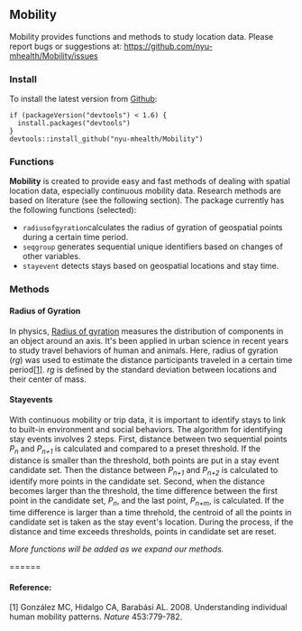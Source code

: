 ## Mobility

Mobility provides functions and methods to study location data. 
Please report bugs or suggestions at: https://github.com/nyu-mhealth/Mobility/issues

### Install

To install the latest version from [Github](https://github.com/nyu-mhealth/Mobility/tree/master): 
```
if (packageVersion("devtools") < 1.6) {
  install.packages("devtools")
}
devtools::install_github("nyu-mhealth/Mobility")
```

### Functions

**Mobility** is created to provide easy and fast methods of dealing with spatial location data, especially continuous mobility data. Research methods are based on literature (see the following section). The package currently has the following functions (selected): 

* `radiusofgyration`calculates the radius of gyration of geospatial points during a certain time period. 
* `seqgroup` generates sequential unique identifiers based on changes of other variables. 
* `stayevent` detects stays based on geospatial locations and stay time. 

### Methods

#### Radius of Gyration

In physics, [Radius of gyration](https://en.wikipedia.org/wiki/Radius_of_gyration) measures the distribution of components in an object around an axis. It's been applied in urban science in recent years to study travel behaviors of human and animals. Here, radius of gyration (*rg*) was used to estimate the distance participants traveled in a certain time period[[1]](40).  *rg* is defined by the standard deviation between locations and their center of mass. 

#### Stayevents

With continuous mobility or trip data, it is important to identify stays to link to built-in environment and social behaviors. The algorithm for identifying stay events involves 2 steps. First, distance between two sequential points *P<sub>n</sub>* and *P<sub>n+1</sub>* is calculated and compared to a preset threshold. If the distance is smaller than the threshold, both points are put in a stay event candidate set. Then the distance between *P<sub>n+1</sub>* and *P<sub>n+2</sub>* is calculated to identify more points in the candidate set. Second, when the distance becomes larger than the threshold, the time difference between the first point in the candidate set, *P<sub>n</sub>*, and the last point, *P<sub>n+m</sub>*, is calculated. If the time difference is larger than a time threhold, the centroid of all the points in candidate set is taken as the stay event's location. During the process, if the distance and time exceeds thresholds, points in candidate set are reset. 


*More functions will be added as we expand our methods.*

======
#### Reference: 

[1] González MC, Hidalgo CA, Barabási AL. 2008. Understanding individual human mobility patterns. *Nature* 453:779-782.
